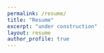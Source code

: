 ```yaml
---
permalink: /resume/
title: "Resume"
excerpt: "under construction"
layout: resume
author_profile: true
---
```

